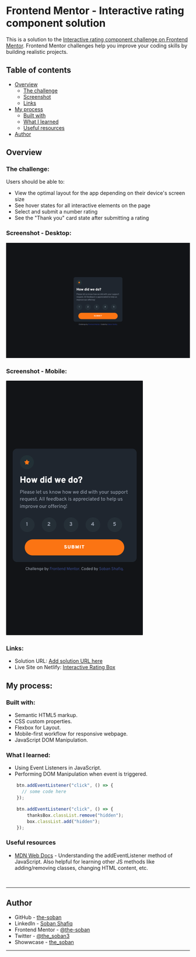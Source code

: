 # **Frontend Mentor - Interactive rating component solution**

This is a solution to the [Interactive rating component challenge on Frontend Mentor](https://www.frontendmentor.io/challenges/interactive-rating-component-koxpeBUmI). Frontend Mentor challenges help you improve your coding skills by building realistic projects. 

## Table of contents

- [Overview](#overview)
  - [The challenge](#the-challenge)
  - [Screenshot](#screenshot---desktop)
  - [Links](#links)
- [My process](#my-process)
  - [Built with](#built-with)
  - [What I learned](#what-i-learned)
  - [Useful resources](#useful-resources)
- [Author](#author)

## **Overview**

### **The challenge:**

Users should be able to:

- View the optimal layout for the app depending on their device's screen size
- See hover states for all interactive elements on the page
- Select and submit a number rating
- See the "Thank you" card state after submitting a rating

### **Screenshot - Desktop:**
![](./design/desktop-ss.png)

### **Screenshot - Mobile:**
![](./design/mobile-ss.png)



### **Links:**
- Solution URL: [Add solution URL here](https://your-solution-url.com)
- Live Site on Netlify: [Interactive Rating Box](https://js-rating-box.netlify.app)

## **My process:**

 ### Built with:
  - Semantic HTML5 markup.
  - CSS custom properties.
  - Flexbox for Layout.
  - Mobile-first workflow for responsive webpage.
  - JavaScript DOM Manipulation.


### What I learned:

- Using Event Listeners in JavaScript.
- Performing DOM Manipulation when event is triggered.


```js
    btn.addEventListener("click", () => {
      // some code here
    });
```
```js
    btn.addEventListener("click", () => {
        thanksBox.classList.remove("hidden");
        box.classList.add("hidden");
    });
```

### Useful resources

- [MDN Web Docs](https://developer.mozilla.org/en-US/docs/Web/API/EventTarget/addEventListener) - Understanding the addEventListener method of JavaScript. Also helpful for learning other JS methods like adding/removing classes, changing HTML content, etc.

<br>
<hr>

## Author

- GitHub - [the-soban](https://github.com/the-soban)
- LinkedIn - [Soban Shafiq](https://www.linkedin.com/in/soban-shafiq-6085531a4/)
- Frontend Mentor - [@the-soban](https://www.frontendmentor.io/profile/the-soban)
- Twitter - [@the_soban3](https://twitter.com/the_soban3)
- Showwcase - [the_soban](https://www.showwcase.com/the-soban)

<hr>
